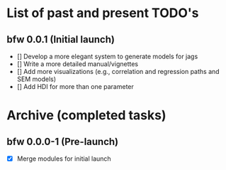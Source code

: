 # List of past and present TODO's

## bfw 0.0.1 (Initial launch)

- [] Develop a more elegant system to generate models for jags
- [] Write a more detailed manual/vignettes
- [] Add more visualizations (e.g., correlation and regression paths and SEM models)
- [] Add HDI for more than one parameter

# Archive (completed tasks)

## bfw 0.0.0-1 (Pre-launch)

- [x] Merge modules for initial launch